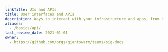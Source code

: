 ```yaml
---
linkTitle: UIs and APIs
title: User interfaces and APIs
description: Ways to interact with your infrastructure and apps, from the web user interface to CLIs and APIs.
aliases:
  - /basics/api/
last_review_date: 2021-01-01
owner:
  - https://github.com/orgs/giantswarm/teams/sig-docs
---
```

